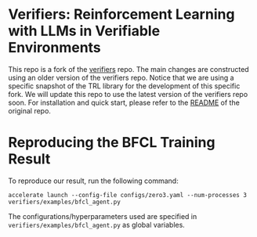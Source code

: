 
# Verifiers: Reinforcement Learning with LLMs in Verifiable Environments

This repo is a fork of the [verifiers](https://github.com/willccbb/verifiers) repo. The main changes are constructed using an older version of the verifiers repo. Notice that we are using a specific snapshot of the TRL library for the development of this specific fork. We will update this repo to use the latest version of the verifiers repo soon. For installation and quick start, please refer to the [README](https://github.com/bespokelabsai/verifiers/blob/main/README_original.md) of the original repo. 

# Reproducing the BFCL Training Result

To reproduce our result, run the following command:
```
accelerate launch --config-file configs/zero3.yaml --num-processes 3 verifiers/examples/bfcl_agent.py
```

The configurations/hyperparameters used are specified in `verifiers/examples/bfcl_agent.py` as global variables. 
